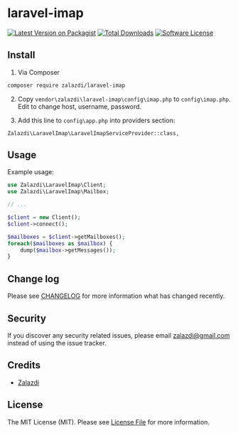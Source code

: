 # laravel-imap

[![Latest Version on Packagist][ico-version]][link-packagist]
[![Total Downloads][ico-downloads]][link-downloads]
[![Software License][ico-license]](LICENSE.md)

## Install

1. Via Composer

``` bash
composer require zalazdi/laravel-imap
```

2. Copy `vendor\zalazdi\laravel-imap\config\imap.php` to `config\imap.php`. Edit to change host, username, password.


3. Add this line to `config\app.php` into providers section:
```
Zalazdi\LaravelImap\LaravelImapServiceProvider::class,
```

## Usage

Example usage: 

```php
use Zalazdi\LaravelImap\Client;
use Zalazdi\LaravelImap\Mailbox;

// ...

$client = new Client();
$client->connect();

$mailboxes = $client->getMailboxes();
foreach($mailboxes as $mailbox) {
    dump($mailbox->getMessages());
}
```

## Change log

Please see [CHANGELOG](CHANGELOG.md) for more information what has changed recently.

## Security

If you discover any security related issues, please email zalazdi@gmail.com instead of using the issue tracker.

## Credits

- [Zalazdi](http://github.com/zalazdi)

## License

The MIT License (MIT). Please see [License File](LICENSE.md) for more information.

[ico-version]: https://img.shields.io/packagist/v/zalazdi/laravel-imap.svg?style=flat-square
[ico-license]: https://img.shields.io/badge/license-MIT-brightgreen.svg?style=flat-square
[ico-travis]: https://img.shields.io/travis/zalazdi/laravel-imap/master.svg?style=flat-square
[ico-scrutinizer]: https://img.shields.io/scrutinizer/coverage/g/zalazdi/laravel-imap.svg?style=flat-square
[ico-code-quality]: https://img.shields.io/scrutinizer/g/zalazdi/laravel-imap.svg?style=flat-square
[ico-downloads]: https://img.shields.io/packagist/dt/zalazdi/laravel-imap.svg?style=flat-square

[link-packagist]: https://packagist.org/packages/zalazdi/laravel-imap
[link-travis]: https://travis-ci.org/zalazdi/laravel-imap
[link-scrutinizer]: https://scrutinizer-ci.com/g/zalazdi/laravel-imap/code-structure
[link-code-quality]: https://scrutinizer-ci.com/g/zalazdi/laravel-imap
[link-downloads]: https://packagist.org/packages/zalazdi/laravel-imap
[link-author]: https://github.com/zalazdi
